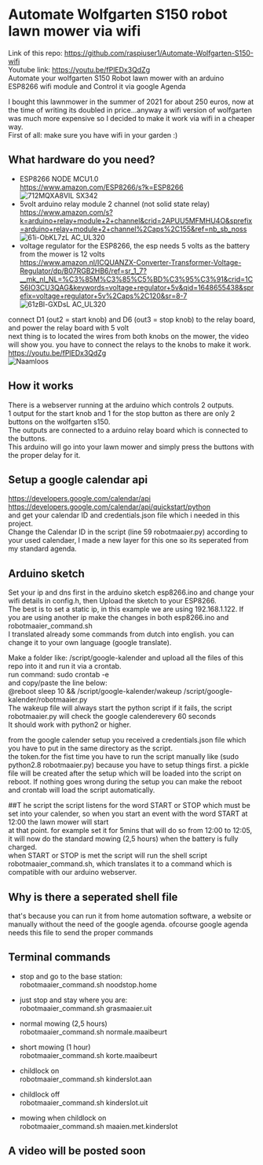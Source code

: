 # Automate Wolfgarten S150 robot lawn mower via wifi<br />
Link of this repo: https://github.com/raspiuser1/Automate-Wolfgarten-S150-wifi<br />
Youtube link: https://youtu.be/fPlEDx3QdZg <br />
Automate your wolfgarten S150 Robot lawn mower with an arduino ESP8266 wifi module and Control it via google Agenda<br />

I bought this lawnmower in the summer of 2021 for about 250 euros, now at the time of writing its doubled in price...anyway a wifi version of wolfgarten was much more expensive so I decided to make it work via wifi in a cheaper way. <br />
First of all: make sure you have wifi in your garden :) <br />



## What hardware do you need?
- ESP8266 NODE MCU1.0<br />
https://www.amazon.com/ESP8266/s?k=ESP8266  <br />
![712MQXA8VIL _SX342_](https://user-images.githubusercontent.com/13587295/160877014-35db18d0-61b8-49da-9d44-85f6df236572.jpg)
- 5volt arduino relay module 2 channel (not solid state relay) <br />
https://www.amazon.com/s?k=arduino+relay+module+2+channel&crid=2APUU5MFMHU4O&sprefix=arduino+relay+module+2+channel%2Caps%2C155&ref=nb_sb_noss<br />
![61i-ObKL7zL _AC_UL320_](https://user-images.githubusercontent.com/13587295/160877249-fd9c57d9-ef69-4aee-8af6-d39e016ae3fe.jpg)
- voltage regulator for the ESP8266, the esp needs 5 volts as the battery from the mower is 12 volts <br />
https://www.amazon.nl/ICQUANZX-Converter-Transformer-Voltage-Regulator/dp/B07RGB2HB6/ref=sr_1_7?__mk_nl_NL=%C3%85M%C3%85%C5%BD%C3%95%C3%91&crid=1CS6IO3CU3QAG&keywords=voltage+regulator+5v&qid=1648655438&sprefix=voltage+regulator+5v%2Caps%2C120&sr=8-7<br />
![61zBl-GXDsL _AC_UL320_](https://user-images.githubusercontent.com/13587295/160877416-652582a5-3317-438e-be20-0a7e83f5eda9.jpg)

connect D1 (out2 = start knob) and D6 (out3 = stop knob) to the relay board, and power the relay board with 5 volt<br />
next thing is to located the wires from both knobs on the mower, the video will show you. you have to connect the relays to the knobs to make it work.
https://youtu.be/fPlEDx3QdZg <br />
![Naamloos](https://user-images.githubusercontent.com/13587295/160879294-f8053fe0-4646-43f2-a8c9-c323fcd1f655.png)
## How it works
There is a webserver running at the arduino which controls 2 outputs.<br />
1 output for the start knob and 1 for the stop button as there are only 2 buttons on the wolfgarten s150.<br />
The outputs are connected to a arduino relay board which is connected to the buttons.<br />
This arduino will go into your lawn mower and simply press the buttons with the proper delay for it.<br />

## Setup a google calendar api
https://developers.google.com/calendar/api<br />
https://developers.google.com/calendar/api/quickstart/python<br />
and get your calendar ID and credentials.json file which i needed in this project.<br />
Change the Calendar ID in the script (line 59 robotmaaier.py) according to your used calendaer, I made a new layer for this one so its seperated from my standard agenda.<br />

## Arduino sketch
Set your ip and dns first in the arduino sketch esp8266.ino and change your wifi details in config.h, then Upload the sketch to your ESP8266.<br />
The best is to set a static ip, in this example we are using 192.168.1.122. If you are using another ip make the changes in both esp8266.ino and robotmaaier_command.sh<br />
I translated already some commands from dutch into english. you can change it to your own language (google translate).<br />


Make a folder like: /script/google-kalender and upload all the files of this repo into it and run it via a crontab. <br />
run command: sudo crontab -e<br />
and copy/paste the line below:<br />
@reboot sleep 10 && /script/google-kalender/wakeup /script/google-kalender/robotmaaier.py<br />
The wakeup file will always start the python script if it fails, the script robotmaaier.py will check the google calenderevery 60 seconds<br />
It should work with python2 or higher.<br />

from the google calender setup you received a credentials.json file which you have to put in the same directory as the script.<br />
the token.for the fist time you have to run the script manually like (sudo python2.8 robotmaaier.py) because you have to setup things first. a pickle file will be created after the setup which will be loaded into the script on reboot. If nothing goes wrong during the setup you can make the reboot and crontab will load the script automatically.<br />


##T he script
the script listens for the word START or STOP which must be set into your calender, so when you start an event with the word START at 12:00 the lawn mower will start<br /> at that point. for example set it for 5mins that will do so from 12:00 to 12:05, it will now do the standard mowing (2,5 hours) when the battery is fully charged.<br />
when START or STOP is met the script will run the shell script robotmaaier_command.sh, which translates it to a command which is compatible with our arduino webserver.<br />

## Why is there a seperated shell file
that's because you can run it from home automation software, a website or manually without the need of the google agenda. ofcourse google agenda needs this file to send the proper commands<br />

## Terminal commands
- stop and go to the base station:<br />
robotmaaier_command.sh noodstop.home<br />

- just stop and stay where you are:<br />
robotmaaier_command.sh grasmaaier.uit<br />

- normal mowing (2,5 hours)<br />
robotmaaier_command.sh normale.maaibeurt<br />

- short mowing (1 hour)<br />
robotmaaier_command.sh korte.maaibeurt<br />

- childlock on<br />
robotmaaier_command.sh kinderslot.aan<br />

- childlock off<br />
robotmaaier_command.sh kinderslot.uit<br />

- mowing when childlock on<br />
robotmaaier_command.sh maaien.met.kinderslot<br />



## A video will be posted soon
